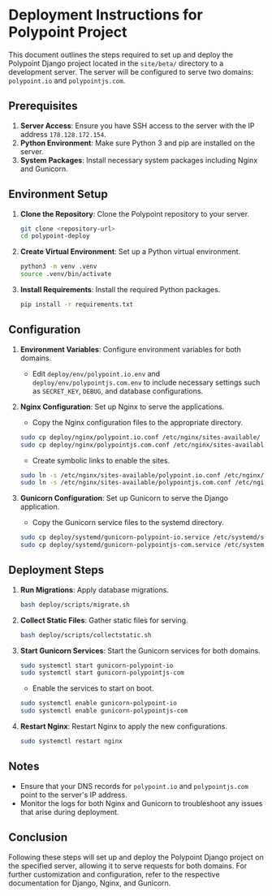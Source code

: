 # Deployment Instructions for Polypoint Project

This document outlines the steps required to set up and deploy the Polypoint Django project located in the `site/beta/` directory to a development server. The server will be configured to serve two domains: `polypoint.io` and `polypointjs.com`. 

## Prerequisites

1. **Server Access**: Ensure you have SSH access to the server with the IP address `178.128.172.154`.
2. **Python Environment**: Make sure Python 3 and pip are installed on the server.
3. **System Packages**: Install necessary system packages including Nginx and Gunicorn.

## Environment Setup

1. **Clone the Repository**: Clone the Polypoint repository to your server.

   ```bash
   git clone <repository-url>
   cd polypoint-deploy
   ```

2. **Create Virtual Environment**: Set up a Python virtual environment.

   ```bash
   python3 -m venv .venv
   source .venv/bin/activate
   ```

3. **Install Requirements**: Install the required Python packages.

   ```bash
   pip install -r requirements.txt
   ```

## Configuration

1. **Environment Variables**: Configure environment variables for both domains.

   - Edit `deploy/env/polypoint.io.env` and `deploy/env/polypointjs.com.env` to include necessary settings such as `SECRET_KEY`, `DEBUG`, and database configurations.

2. **Nginx Configuration**: Set up Nginx to serve the applications.

   - Copy the Nginx configuration files to the appropriate directory.

   ```bash
   sudo cp deploy/nginx/polypoint.io.conf /etc/nginx/sites-available/
   sudo cp deploy/nginx/polypointjs.com.conf /etc/nginx/sites-available/
   ```

   - Create symbolic links to enable the sites.

   ```bash
   sudo ln -s /etc/nginx/sites-available/polypoint.io.conf /etc/nginx/sites-enabled/
   sudo ln -s /etc/nginx/sites-available/polypointjs.com.conf /etc/nginx/sites-enabled/
   ```

3. **Gunicorn Configuration**: Set up Gunicorn to serve the Django application.

   - Copy the Gunicorn service files to the systemd directory.

   ```bash
   sudo cp deploy/systemd/gunicorn-polypoint-io.service /etc/systemd/system/
   sudo cp deploy/systemd/gunicorn-polypointjs-com.service /etc/systemd/system/
   ```

## Deployment Steps

1. **Run Migrations**: Apply database migrations.

   ```bash
   bash deploy/scripts/migrate.sh
   ```

2. **Collect Static Files**: Gather static files for serving.

   ```bash
   bash deploy/scripts/collectstatic.sh
   ```

3. **Start Gunicorn Services**: Start the Gunicorn services for both domains.

   ```bash
   sudo systemctl start gunicorn-polypoint-io
   sudo systemctl start gunicorn-polypointjs-com
   ```

   - Enable the services to start on boot.

   ```bash
   sudo systemctl enable gunicorn-polypoint-io
   sudo systemctl enable gunicorn-polypointjs-com
   ```

4. **Restart Nginx**: Restart Nginx to apply the new configurations.

   ```bash
   sudo systemctl restart nginx
   ```

## Notes

- Ensure that your DNS records for `polypoint.io` and `polypointjs.com` point to the server's IP address.
- Monitor the logs for both Nginx and Gunicorn to troubleshoot any issues that arise during deployment.

## Conclusion

Following these steps will set up and deploy the Polypoint Django project on the specified server, allowing it to serve requests for both domains. For further customization and configuration, refer to the respective documentation for Django, Nginx, and Gunicorn.